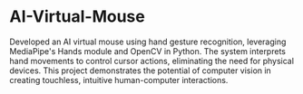 # AI-Virtual-Mouse
Developed an AI virtual mouse using hand gesture recognition, leveraging MediaPipe's Hands module and OpenCV in Python. The system interprets hand movements to control cursor actions, eliminating the need for physical devices. This project demonstrates the potential of computer vision in creating touchless, intuitive human-computer interactions.
